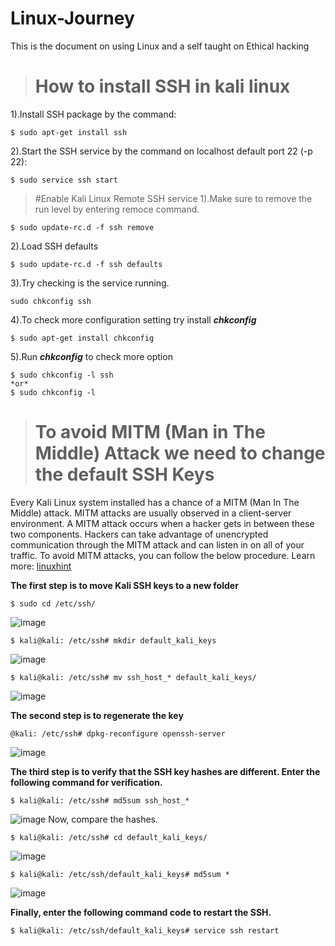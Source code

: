 # Linux-Journey
This is the document on using Linux and a self taught on Ethical hacking

># How to install SSH in kali linux

1).Install SSH package by the command:
```
$ sudo apt-get install ssh
```
2).Start the SSH service by the command on localhost default port 22 (-p 22):
```
$ sudo service ssh start
```

>#Enable Kali Linux Remote SSH service
1).Make sure to remove the run level by entering remoce command.
```
$ sudo update-rc.d -f ssh remove
```
2).Load SSH defaults
```
$ sudo update-rc.d -f ssh defaults
```
3).Try checking is the service running.
```
sudo chkconfig ssh
```
4).To check more configuration setting try install ***chkconfig***
```
$ sudo apt-get install chkconfig
```
5).Run ***chkconfig*** to check more option
```
$ sudo chkconfig -l ssh
*or*
$ sudo chkconfig -l
```

># To avoid MITM (Man in The Middle) Attack we need to change the default SSH Keys
Every Kali Linux system installed has a chance of a MITM (Man In The Middle) attack. MITM attacks are usually observed in a client-server environment. A MITM attack occurs when a hacker gets in between these two components. Hackers can take advantage of unencrypted communication through the MITM attack and can listen in on all of your traffic. To avoid MITM attacks, you can follow the below procedure.
Learn more: [linuxhint](https://linuxhint.com/enable_ssh_kali_linux/)

**The first step is to move Kali SSH keys to a new folder**
```
$ sudo cd /etc/ssh/
```
![image](https://user-images.githubusercontent.com/68323176/189156369-faec4ade-a787-43ce-b117-3303d3cdf5f7.png)

```
$ kali@kali: /etc/ssh# mkdir default_kali_keys
```
![image](https://user-images.githubusercontent.com/68323176/189156440-683c5fcd-0cc9-4c74-8597-119ca7393f19.png)

```
$ kali@kali: /etc/ssh# mv ssh_host_* default_kali_keys/
```
![image](https://user-images.githubusercontent.com/68323176/189156554-f7a919a2-1bad-41d9-8e44-de44218cbbd5.png)

**The second step is to regenerate the key**
```
@kali: /etc/ssh# dpkg-reconfigure openssh-server
```
![image](https://user-images.githubusercontent.com/68323176/189157092-bd0f8b3c-ef4e-4c3d-99c8-9c2c4d4a7dce.png)

**The third step is to verify that the SSH key hashes are different. Enter the following command for verification.**
```
$ kali@kali: /etc/ssh# md5sum ssh_host_*
```
![image](https://user-images.githubusercontent.com/68323176/189157265-9bc42dd5-921a-492c-ac97-1e8122d4e6dc.png)
Now, compare the hashes.
```
$ kali@kali: /etc/ssh# cd default_kali_keys/
```
![image](https://user-images.githubusercontent.com/68323176/189157406-5e46da6d-3282-4868-9119-dd32147e4fb5.png)
```
$ kali@kali: /etc/ssh/default_kali_keys# md5sum *
```
![image](https://user-images.githubusercontent.com/68323176/189157500-4217ab21-f1ed-4cfd-a7a5-f07115d1550f.png)

**Finally, enter the following command code to restart the SSH.**
```
$ kali@kali: /etc/ssh/default_kali_keys# service ssh restart
```







